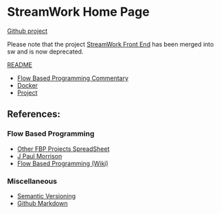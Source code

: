 # StreamWork Home Page

[Github project](http:github.com/tyoung3/sw)

Please note that the project 
[StreamWork Front End](http:github.com/tyoung3/streamwork) has been merged 
into sw and is now deprecated.

[README](https://github.com/tyoung3/sw#readme)

  * [Flow Based Programming Commentary](../FBP)
  * [Docker](../DOCKER) 
  * [Project](../PROJECT)
  
## References:

### Flow Based Programming
  
  * [Other FBP Projects SpreadSheet](https://fbp.twyoung.com/)
  * [J Paul Morrison](https://jpaulm.github.io/fbp/)
  * [Flow Based Programming (Wiki)](https://en.wikipedia.org/wiki/Flow-based_programming)

### Miscellaneous

  * [Semantic Versioning](https://semver.org/)  
  * [Github Markdown](https://guides.github.com/features/mastering-markdown/)
